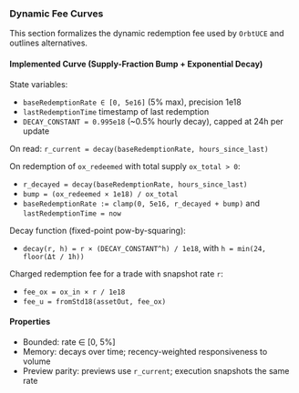 ### Dynamic Fee Curves

This section formalizes the dynamic redemption fee used by `OrbtUCE` and outlines alternatives.

#### Implemented Curve (Supply-Fraction Bump + Exponential Decay)

State variables:
- `baseRedemptionRate ∈ [0, 5e16]` (5% max), precision 1e18
- `lastRedemptionTime` timestamp of last redemption
- `DECAY_CONSTANT = 0.995e18` (~0.5% hourly decay), capped at 24h per update

On read: `r_current = decay(baseRedemptionRate, hours_since_last)`

On redemption of `ox_redeemed` with total supply `ox_total > 0`:
- `r_decayed = decay(baseRedemptionRate, hours_since_last)`
- `bump = (ox_redeemed × 1e18) / ox_total`
- `baseRedemptionRate := clamp(0, 5e16, r_decayed + bump)` and `lastRedemptionTime = now`

Decay function (fixed-point pow-by-squaring):
- `decay(r, h) = r × (DECAY_CONSTANT^h) / 1e18`, with `h = min(24, floor(Δt / 1h))`

Charged redemption fee for a trade with snapshot rate `r`:
- `fee_ox = ox_in × r / 1e18`
- `fee_u = fromStd18(assetOut, fee_ox)`

#### Properties
- Bounded: rate ∈ [0, 5%]
- Memory: decays over time; recency-weighted responsiveness to volume
- Preview parity: previews use `r_current`; execution snapshots the same rate